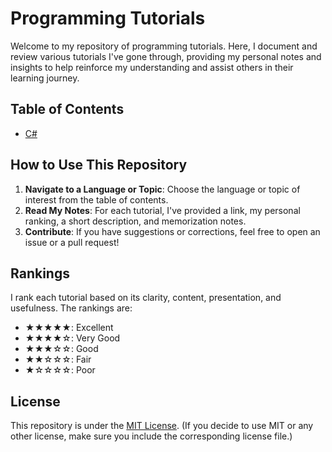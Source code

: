 # Programming Tutorials

Welcome to my repository of programming tutorials. Here, I document and review various tutorials I've gone through, providing my personal notes and insights to help reinforce my understanding and assist others in their learning journey.

## Table of Contents

- [C#](./csharp/)

## How to Use This Repository

1. **Navigate to a Language or Topic**: Choose the language or topic of interest from the table of contents.
2. **Read My Notes**: For each tutorial, I've provided a link, my personal ranking, a short description, and memorization notes.
3. **Contribute**: If you have suggestions or corrections, feel free to open an issue or a pull request!

## Rankings

I rank each tutorial based on its clarity, content, presentation, and usefulness. The rankings are:

- ★★★★★: Excellent
- ★★★★☆: Very Good
- ★★★☆☆: Good
- ★★☆☆☆: Fair
- ★☆☆☆☆: Poor

## License

This repository is under the [MIT License](LICENSE). (If you decide to use MIT or any other license, make sure you include the corresponding license file.)
